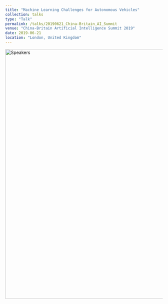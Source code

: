 ```yaml
---
title: "Machine Learning Challenges for Autonomous Vehicles"
collection: talks
type: "Talk"
permalink: /talks/20190621_China-Britain_AI_Summit
venue: "China-Britain Artificial Intelligence Summit 2019"
date: 2019-06-21
location: "London, United Kingdom"
---
```


<img src='https://felixbat.github.io/images/CBAIS_Speakers.jpg' alt="Speakers" width="800" />
